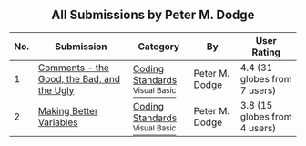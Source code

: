 ﻿<div align="center">

## All Submissions by Peter M\. Dodge

</div>

No.  | Submission | Category | By   | User Rating
---- | ---------- | -------- | ---- | -----------
1 | [Comments \- the Good, the Bad, and the Ugly<br />](https://github.com/Planet-Source-Code/peter-m-dodge-comments-the-good-the-bad-and-the-ugly__1-40255) | [Coding Standards<br /><sup>Visual Basic</sup>](../ByCategory/coding-standards__1-43.md) | Peter M\. Dodge | 4.4 (31 globes from 7 users)
2 | [Making Better Variables<br />](https://github.com/Planet-Source-Code/peter-m-dodge-making-better-variables__1-40283) | [Coding Standards<br /><sup>Visual Basic</sup>](../ByCategory/coding-standards__1-43.md) | Peter M\. Dodge | 3.8 (15 globes from 4 users)

